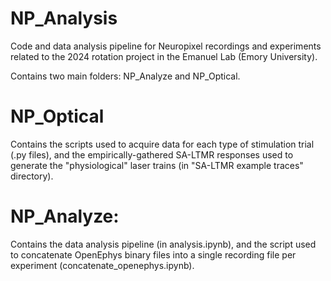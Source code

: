 # NP_Analysis
Code and data analysis pipeline for Neuropixel recordings and experiments related to the 2024 rotation project in the Emanuel Lab (Emory University).

Contains two main folders: NP_Analyze and NP_Optical.
# NP_Optical
Contains the scripts used to acquire data for each type of stimulation trial (.py files), and the empirically-gathered SA-LTMR responses used to generate the "physiological" laser trains (in "SA-LTMR example traces" directory).

# NP_Analyze:
Contains the data analysis pipeline (in analysis.ipynb), and the script used to concatenate OpenEphys binary files into a single recording file per experiment (concatenate_openephys.ipynb).

